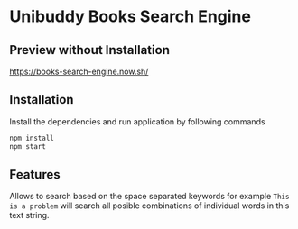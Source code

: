# Unibuddy Books Search Engine

## Preview without Installation
https://books-search-engine.now.sh/

## Installation

Install the dependencies and run application by following commands

```bash
npm install
npm start
```

## Features
Allows to search based on the space separated keywords 
for example `This is a problem` will search all posible combinations of individual words in this text string. 
